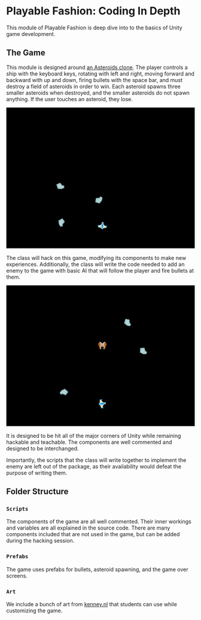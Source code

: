 # Playable Fashion: Coding In Depth

This module of Playable Fashion is deep dive into to the basics of Unity game development.

## The Game
This module is designed around [an Asteroids clone](AsteroidsGame.zip). The player controls a ship with the keyboard keys, rotating with left and right, moving forward and backward with up and down, firing bullets with the space bar, and must destroy a field of asteroids in order to win. Each asteroid spawns three smaller asteroids when destroyed, and the smaller asteroids do not spawn anything. If the user touches an asteroid, they lose.

![](the-game.gif)

The class will hack on this game, modifying its components to make new experiences. Additionally, the class will write the code needed to add an enemy to the game with basic AI that will follow the player and fire bullets at them.

![](the-game-with-enemy.gif)

It is designed to be hit all of the major corners of Unity while remaining hackable and teachable. The components are well commented and designed to be interchanged.

Importantly, the scripts that the class will write together to implement the enemy are left out of the package, as their availability would defeat the purpose of writing them.

## Folder Structure
### `Scripts`
The components of the game are all well commented. Their inner workings and variables are all explained in the source code. There are many components included that are not used in the game, but can be added during the hacking session.

### `Prefabs`
The game uses prefabs for bullets, asteroid spawning, and the game over screens.

### `Art`
We include a bunch of art from [kenney.nl](http://kenney.nl/) that students can use while customizing the game.
